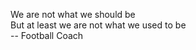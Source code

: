 We are not what we should be<br>
But at least we are not what we used to be<br>
  -- Football Coach
